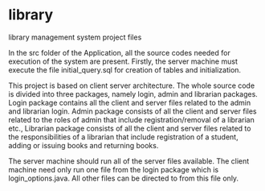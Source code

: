 # library
library management system project files

In the src folder of the Application, all the source codes needed for execution of the system are present.
Firstly, the server machine must execute the file initial_query.sql for creation of tables and initialization. 

This project is based on client server architecture. The whole source code is divided into three packages, namely login, admin and librarian packages. Login package contains all the client and server files related to the admin and librarian login. Admin package consists of all the client and server files related to the roles of admin that include registration/removal of a librarian etc., Librarian package consists of all the client and server files related to the responsibilities of a librarian that include registration of a student, adding or issuing books and returning books.

The server machine should run all of the server files available. The client machine need only run one file from the login package which is login_options.java. All other files can be directed to from this file only. 
